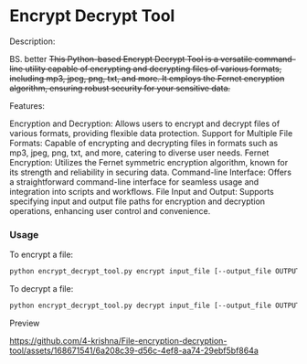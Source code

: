 # Encrypt Decrypt Tool

Description:

BS. better
~~This Python-based Encrypt Decrypt Tool is a versatile command-line utility capable of encrypting and decrypting files of various formats, including mp3, jpeg, png, txt, and more. It employs the Fernet encryption algorithm, ensuring robust security for your sensitive data.~~

Features:

Encryption and Decryption: Allows users to encrypt and decrypt files of various formats, providing flexible data protection.
Support for Multiple File Formats: Capable of encrypting and decrypting files in formats such as mp3, jpeg, png, txt, and more, catering to diverse user needs.
Fernet Encryption: Utilizes the Fernet symmetric encryption algorithm, known for its strength and reliability in securing data.
Command-line Interface: Offers a straightforward command-line interface for seamless usage and integration into scripts and workflows.
File Input and Output: Supports specifying input and output file paths for encryption and decryption operations, enhancing user control and convenience.


### Usage
To encrypt a file:
```bash
python encrypt_decrypt_tool.py encrypt input_file [--output_file OUTPUT_FILE]
```
To decrypt a file:
```bash
python encrypt_decrypt_tool.py decrypt input_file [--output_file OUTPUT_FILE]
```

Preview


https://github.com/4-krishna/File-encryption-decryption-tool/assets/168671541/6a208c39-d56c-4ef8-aa74-29ebf5bf864a

